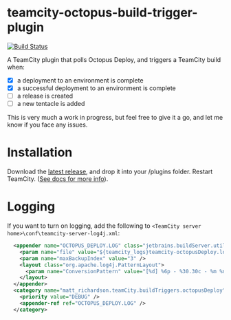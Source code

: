 # teamcity-octopus-build-trigger-plugin

[![Build Status](https://travis-ci.org/matt-richardson/teamcity-octopus-build-trigger-plugin.svg?branch=master)](https://travis-ci.org/matt-richardson/teamcity-octopus-build-trigger-plugin)

A TeamCity plugin that polls Octopus Deploy, and triggers a TeamCity build when:
- [x] a deployment to an environment is complete
- [x] a successful deployment to an environment is complete
- [ ] a release is created
- [ ] a new tentacle is added

This is very much a work in progress, but feel free to give it a go, and let me know if you face any issues.

# Installation

Download the [latest release](https://github.com/matt-richardson/teamcity-octopus-build-trigger-plugin/releases/latest), and drop it into your [<TeamCity Data Directory>](https://confluence.jetbrains.com/display/TCD9/TeamCity+Data+Directory)/plugins folder. Restart TeamCity.
([See docs for more info](https://confluence.jetbrains.com/display/TCD9/Installing+Additional+Plugins)).

# Logging

If you want to turn on logging, add the following to `<TeamCity server home>\conf\teamcity-server-log4j.xml`:

```xml
  <appender name="OCTOPUS_DEPLOY.LOG" class="jetbrains.buildServer.util.TCRollingFileAppender">
    <param name="file" value="${teamcity_logs}teamcity-octopusDeploy.log" />
    <param name="maxBackupIndex" value="3" />
    <layout class="org.apache.log4j.PatternLayout">
      <param name="ConversionPattern" value="[%d] %6p - %30.30c - %m %n" />
    </layout>
  </appender>
  <category name="matt_richardson.teamCity.buildTriggers.octopusDeploy" additivity="false">
    <priority value="DEBUG" />
    <appender-ref ref="OCTOPUS_DEPLOY.LOG" />
  </category>
 ```
 
